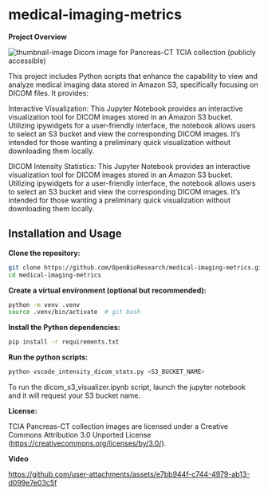 # medical-imaging-metrics

**Project Overview**

![thumbnail-image](https://github.com/user-attachments/assets/8b856272-2931-4b96-93f4-0f55a9762ad1)
Dicom image for Pancreas-CT TCIA collection (publicly accessible)

This project includes Python scripts that enhance the capability to view and analyze medical imaging data stored in Amazon S3, specifically focusing on DICOM files. It provides:

Interactive Visualization: 
    This Jupyter Notebook provides an interactive visualization tool for DICOM images stored in an Amazon S3 bucket. Utilizing ipywidgets for a user-friendly interface, the notebook allows users to select an S3 bucket and view the corresponding DICOM images. It’s intended for those wanting a preliminary quick visualization without downloading them locally.

DICOM Intensity Statistics: 
    This Jupyter Notebook provides an interactive visualization tool for DICOM images stored in an Amazon S3 bucket. Utilizing ipywidgets for a user-friendly interface, the notebook allows users to select an S3 bucket and view the corresponding DICOM images. It’s intended for those wanting a preliminary quick visualization without downloading them locally.

## Installation and Usage

**Clone the repository:**

```bash
git clone https://github.com/OpenBioResearch/medical-imaging-metrics.git
cd medical-imaging-metrics
```

**Create a virtual environment (optional but recommended):**

```bash 
python -m venv .venv
source .venv/bin/activate  # git bash
```

**Install the Python dependencies:**

```bash
pip install -r requirements.txt
```

**Run the python scripts:**

```bash
python vscode_intensity_dicom_stats.py <S3_BUCKET_NAME>
 ```

To run the dicom_s3_visualizer.ipynb script, launch the jupyter notebook and it will request your S3 bucket name.

**License:** 

TCIA Pancreas-CT collection images are licensed under a Creative Commons Attribution 3.0 Unported License (https://creativecommons.org/licenses/by/3.0/).

**Video**

https://github.com/user-attachments/assets/e7bb944f-c744-4979-ab13-d099e7e03c5f
